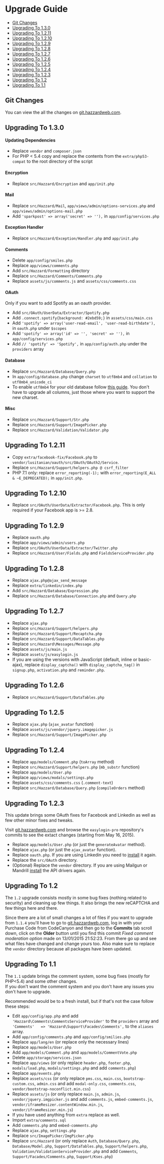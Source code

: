# Upgrade Guide

- [Git Changes](#git-changes)
- [Upgrading To 1.3.0](#upgrading-to-130)
- [Upgrading To 1.2.11](#upgrading-to-1211)
- [Upgrading To 1.2.10](#upgrading-to-1210)
- [Upgrading To 1.2.9](#upgrading-to-129)
- [Upgrading To 1.2.8](#upgrading-to-128)
- [Upgrading To 1.2.7](#upgrading-to-127)
- [Upgrading To 1.2.6](#upgrading-to-126)
- [Upgrading To 1.2.5](#upgrading-to-125)
- [Upgrading To 1.2.4](#upgrading-to-124)
- [Upgrading To 1.2.3](#upgrading-to-123)
- [Upgrading To 1.2](#upgrading-to-12)
- [Upgrading To 1.1](#upgrading-to-11)

## Git Changes

You can view the all the changes on [git.hazzardweb.com](http://git.hazzardweb.com).

## Upgrading To 1.3.0

#### Updating Dependencies

- Replace `vendor` and `composer.json`
- For PHP < 5.4 copy and replace the contents from the `extra/php53-compat` to the root directory of the script

#### Encryption

- Replace `src/Hazzard/Encryption` and `app/init.php`

#### Mail

- Replace `src/Hazzard/Mail`, `app/views/admin/options-services.php` and `app/views/admin/options-mail.php`
- Add `'sparkpost' => array('secret' => ''),` in `app/config/services.php`

#### Exception Handler

- Replace `src/Hazzard/Exception/Handler.php` and `app/init.php`

#### Comments

- Delete `app/config/smiles.php`
- Replace `app/views/comments.php`
- Add `src/Hazzard/Formatting` directory
- Replace `src/Hazzard/Comments/Comments.php`
- Replace `assets/js/comments.js` and `assets/css/comments.css`

#### OAuth

Only if you want to add Spotify as an oauth provider.

- Add `src/OAuth/UserData/Extractor/Spotify.php`
- Add `.connect.spotify{background: #2ebd59;}` in `assets/css/main.css`
- Add `'spotify' => array('user-read-email', 'user-read-birthdate'),` in `oauth.php` under `$scopes`
- Add `'spotify' => array('id' => '', 'secret' => ''),` in `app/config/services.php`
- Add `// 'spotify' => 'Spotify',` in `app/config/auth.php` under the `providers` array

#### Database 

- Replace `src/Hazzard/Database/Query.php`
- In `app/config/database.php` change `charset` to `utf8mb4` and `collation` to `utf8mb4_unicode_ci`
- To enable `utf8mb4` for your old database follow [this guide](https://mathiasbynens.be/notes/mysql-utf8mb4). You don't have to upgrade all columns, just those where you want to support the new charset.

#### Misc

- Replace `src/Hazzard/Support/Str.php`
- Replace `src/Hazzard/Support/ImagePicker.php`
- Replace `src/Hazzard/Validation/Validator.php`

## Upgrading To 1.2.11

- Copy `extra/facebook-fix/Facebook.php` to `vendor/lusitanian/oauth/src/OAuth/OAuth2/Service`.
- Replace `src/Hazzard/Support/helpers.php @ csrf_filter`
- PHP 7.1 only: replace `error_reporting(-1);` with `error_reporting(E_ALL & ~E_DEPRECATED);` in `app/init.php`.

## Upgrading To 1.2.10

- Replace `src/OAuth/UserData/Extractor/Facebook.php`. This is only required if your Facebook app is >= 2.8.

## Upgrading To 1.2.9

- Replace `oauth.php`
- Replace `app/views/admin/users.php`
- Replace `src/OAuth/UserData/Extractor/Twitter.php`
- Replace `src/Hazzard/User/Fields.php` and `FieldsServiceProvider.php`

## Upgrading To 1.2.8

- Replace `ajax.php@ajax_send_message`
- Replace `extra/linkedin/index.php`
- Add `src/Hazzard/Database/Expression.php`
- Replace `src/Hazzard/Database/Connection.php` and `Query.php`

## Upgrading To 1.2.7

- Replace `ajax.php`
- Replace `src/Hazzard/Support/helpers.php`
- Replace `src/Hazzard/Support/Recaptcha.php`
- Replace `src/Hazzard/Support/DataTables.php`
- Replace `src/Hazzard\Messages/Message.php`
- Replace `assets/js/main.js`
- Replace `assets/js/easylogin.js`
- If you are using the versions with JavaScript (default, inline or basic-ajax), replace `display_captcha()` with `display_captcha_tag()` in `signup.php`, `activation.php` and `reminder.php`.

## Upgrading To 1.2.6

- Replace `src/Hazzard/Support/DataTables.php`

## Upgrading To 1.2.5

- Replace `ajax.php` (`ajax_avatar` function)
- Replace `assets/js/vendor/jquery.imagepicker.js`
- Replace `src/Hazzard/Support/ImagePicker.php`

## Upgrading To 1.2.4

- Replace `app/models/Comment.php` (`toArray` method)
- Replace `src/Hazzard/Support/helpers.php` (`mb_substr` function)
- Replace `app/models/User.php`
- Replace `app/views/modals/settings.php`
- Replace `assets/css/comments.css` (`.comment-text`)
- Replace `src/Hazzard/Database/Query.php` (`compileOrders` method)

## Upgrading To 1.2.3

This update brings some OAuth fixes for Facebook and Linkedin as well as few other minor fixes and tweaks.

Visit [git.hazzardweb.com](http://git.hazzardweb.com) and browse the `easylogin-pro` repository's commits to see the extact changes (starting from May 16, 2015).

- Replace `app/models/User.php` (or just the `generateAvatar` method).
- Replace `ajax.php` (or just the `ajax_avatar` function).
- Replace `oauth.php`. If you are using Linkedin you need to [install](social-auth.md#linkedin) it again.
- Replace the `src/OAuth` directory.
- (Optional) Replace the `vendor` directory. If you are using Mailgun or Mandrill [install](mail.md#api-drivers) the API drivers again.

## Upgrading To 1.2

The `1.2` upgrade consists mostly in some bug fixes (nothing related to security) and cleaning up few things. It also brings the new reCAPTCHA and few things here and there.

Since there are a lot of small changes a lot of files if you want to upgrade from `1.1.4` you'll have to go to [git.hazzardweb.com](http://git.hazzardweb.com), log in with your Purchase Code from CodeCanyon and then go to the __Commits__ tab scroll down, click on the __Older__ button until you find this commit *Fixed comment moderation option* made on 13/01/2015 21:52:23. From there go up and see what files have changed and change yours too. Also make sure to replace the `vendor` directory because all packages have been updated.

## Upgrading To 1.1

The `1.1` update brings the comment system, some bug fixes (mostly for PHP<5.4) and some other changes. <br> If you don't want the comment system and you don't have any issues you don't have to upgrade.

Recommended would be to a fresh install, but if that's not the case follow these steps:

- Edit `app/config/app.php` and add `'Hazzard\Comments\CommentsServiceProvider'` to the `providers` array and `'Comments'   => 'Hazzard\Support\Facades\Comments',` to the `aliases` array.
- Add `app/config/comments.php` and `app/config/smilies.php`
- Replace `app/lang/en` (or replace only the necessary lines)
- Replace `app/models/User.php`
- Add `app/models/Comment.php` and `app/models/CommentVote.php`
- Delete `app/storage/services.json`
- Replace `app/views` (or only replace `header.php`, `footer.php`, `modals/load.php`, `modals/settings.php` and add `comments.php`)
- Replace `app/events.php`
- Replace `assets/css` (or only replace `pms.css`, `main.css`, `bootstrap-custom.css`, `admin.css` and add `modal-only.css`, `comments.css`, `vendor/bootstrap-noconflict.min.css`)
- Replace `assets/js` (or only replace `main.js`, `admin.js`, `vendor/jquery.imgpicker.js` and add `comments.js`, `embed-comments.js`, `vendor/iframeResizer.contentWindow.min.js`, `vendor/iframeResizer.min.js`)
- If you have used anything from `extra` replace as well.
- Import `extra/comments.sql`
- Add `comments.php` and `embed-comments.php`
- Replace `ajax.php`, `settings.php`
- Replace `src/ImagePicker/ImgPicker.php`
- Replace `src/Hazzard` (or only replace `Auth`, `Database/Query.php`, `Database/Model.php`, `Support/DataTables.php`, `Support/helpers.php`, `Validation/ValidationServiceProvider.php` and add `Comments`, `Support/Facades/Comments.php`, `Support/Kses.php`)
